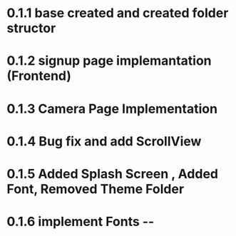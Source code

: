# 0.1.1 base created and created folder structor
# 0.1.2 signup page implemantation (Frontend)
# 0.1.3 Camera Page Implementation
# 0.1.4 Bug fix and add ScrollView
# 0.1.5 Added Splash Screen , Added Font, Removed Theme Folder
# 0.1.6 implement Fonts --